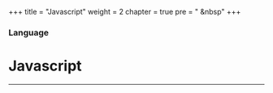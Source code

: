 +++
title = "Javascript"
weight = 2
chapter = true
pre = "<i class='fas fa-book-open'></i> &nbsp"
+++

### Language

# **Javascript**

---
